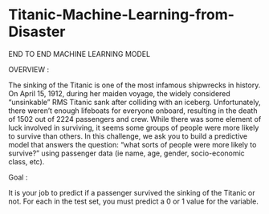 # Titanic-Machine-Learning-from-Disaster
END TO END MACHINE LEARNING MODEL

OVERVIEW :

The sinking of the Titanic is one of the most infamous shipwrecks in history.
On April 15, 1912, during her maiden voyage, the widely considered “unsinkable” RMS Titanic sank after colliding with an iceberg.
Unfortunately, there weren’t enough lifeboats for everyone onboard, resulting in the death of 1502 out of 2224 passengers and crew.
While there was some element of luck involved in surviving, it seems some groups of people were more likely to survive than others.
In this challenge, we ask you to build a predictive model that answers the question: “what sorts of people were more likely to survive?” using passenger data 
(ie name, age, gender, socio-economic class, etc).

Goal :

It is your job to predict if a passenger survived the sinking of the Titanic or not.
For each in the test set, you must predict a 0 or 1 value for the variable.
